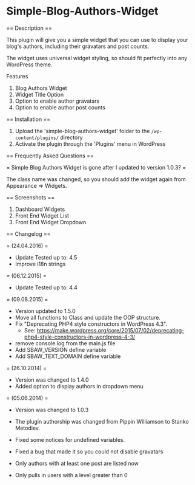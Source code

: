 Simple-Blog-Authors-Widget
==========================

== Description ==

This plugin will give you a simple widget that you can use to display your blog's authors, including their gravatars and post counts.

The widget uses universal widget styling, so should fit perfectly into any WordPress theme.

Features

1. Blog Authors Widget
2. Widget Title Option
3. Option to enable author gravatars
4. Option to enable author post counts

== Installation ==

1. Upload the 'simple-blog-authors-widget' folder to the `/wp-content/plugins/` directory
2. Activate the plugin through the 'Plugins' menu in WordPress

== Frequently Asked Questions ==

= Simple Blog Authors Widget is gone after I updated to version 1.0.3? =

The class name was changed, so you should add the widget again from Appearance => Widgets.

== Screenshots ==

1. Dashboard Widgets
2. Front End Widget List
3. Front End Widget Dropdown

== Changelog ==

= (24.04.2016) =
* Update Tested up to: 4.5
* Improve i18n strings

= (06.12.2015) =
* Update Tested up to: 4.4

= (09.08.2015) =
* Version updated to 1.5.0
* Move all functions to Class and update the OOP structure. 
* Fix "Deprecating PHP4 style constructors in WordPress 4.3".
	- See: https://make.wordpress.org/core/2015/07/02/deprecating-php4-style-constructors-in-wordpress-4-3/
* remove console.log from the main.js file
* Add SBAW_VERSION define variable
* Add SBAW_TEXT_DOMAIN define variable
	

= (26.10.2014) =
* Version was changed to 1.4.0
* Added option to display authors in dropdown menu

= (05.06.2014) =
* Version was changed to 1.0.3
* The plugin authorship was changed from Pippin Williamson to Stanko Metodiev.
* Fixed some notices for undefined variables.

* Fixed a bug that made it so you could not disable gravatars
* Only authors with at least one post are listed now
* Only pulls in users with a level greater than 0